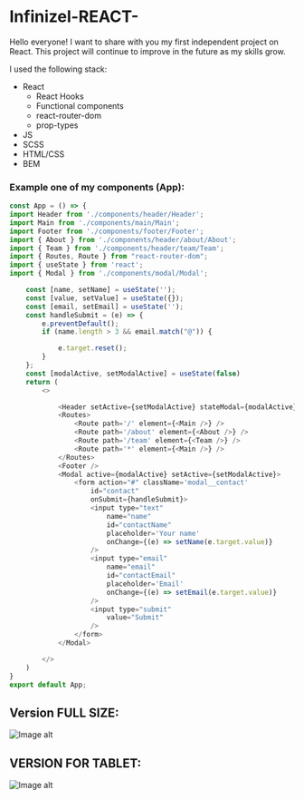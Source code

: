 # Infinizel-REACT-
Hello everyone! I want to share with you my first independent project on React. This project will continue to improve in the future as my skills grow. 

I used the following stack:
+ React
  + React Hooks
  + Functional components
  + react-router-dom
  + prop-types
+ JS
+ SCSS
+ HTML/CSS
+ BEM

### Example one of my components (App):
```JavaScript
const App = () => {
import Header from './components/header/Header';
import Main from './components/main/Main';
import Footer from './components/footer/Footer';
import { About } from './components/header/about/About';
import { Team } from './components/header/team/Team';
import { Routes, Route } from "react-router-dom";
import { useState } from 'react';
import { Modal } from './components/modal/Modal';

	const [name, setName] = useState('');
	const [value, setValue] = useState({});
	const [email, setEmail] = useState('');
	const handleSubmit = (e) => {
		e.preventDefault();
		if (name.length > 3 && email.match("@")) {

			e.target.reset();
		}
	};
	const [modalActive, setModalActive] = useState(false)
	return (
		<>

			<Header setActive={setModalActive} stateModal={modalActive} />
			<Routes>
				<Route path='/' element={<Main />} />
				<Route path='/about' element={<About />} />
				<Route path='/team' element={<Team />} />
				<Route path='*' element={<Main />} />
			</Routes>
			<Footer />
			<Modal active={modalActive} setActive={setModalActive}>
				<form action="#" className='modal__contact'
					id="contact"
					onSubmit={handleSubmit}>
					<input type="text"
						name="name"
						id="contactName"
						placeholder='Your name'
						onChange={(e) => setName(e.target.value)}
					/>
					<input type="email"
						name="email"
						id="contactEmail"
						placeholder='Email'
						onChange={(e) => setEmail(e.target.value)}
					/>
					<input type="submit"
						value="Submit"
					/>
				</form>
			</Modal>

		</>
	)
}
export default App;
```

## Version FULL SIZE:
![Image alt](https://github.com/MaximusBro/Infinizel-REACT-/raw/master/public/fullsize.png)
## VERSION FOR TABLET:
![Image alt](https://github.com/MaximusBro/Infinizel-REACT-/raw/master/public/tablet.png)
